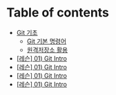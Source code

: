 # Table of contents

* [Git 기초](README.md)
  * [Git 기본 명령어](git/git.md)
  * [원격저장소 활용](git/undefined.md)
* [\[레슨\] 01) Git Intro](01-git-intro.md)
* [\[레슨\] 01) Git Intro](01-git-intro-1.md)
* [\[레슨\] 01) Git Intro](01-git-intro-2.md)
* [\[레슨\] 01) Git Intro](01-git-intro-3.md)
